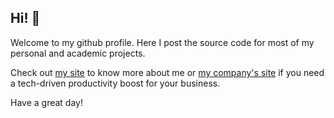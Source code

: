 ## Hi! 🎈

Welcome to my github profile. Here I post the source code for most of my personal and academic projects. 

Check out [my site](https://dac.sg) to know more about me or [my company's site](https://crow.sg) if you need a tech-driven productivity boost for your business.

Have a great day!
